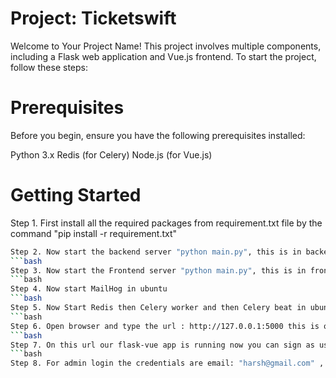 # Project: Ticketswift
Welcome to Your Project Name! This project involves multiple components, including a Flask web application and Vue.js frontend. To start the project, follow these steps:

# Prerequisites
Before you begin, ensure you have the following prerequisites installed:

Python 3.x
Redis (for Celery)
Node.js (for Vue.js)

# Getting Started

Step 1. First install all the required packages from requirement.txt file by the command "pip install -r requirement.txt"
  ```bash
  Step 2. Now start the backend server "python main.py", this is in backend folder serving on port 3000
```bash
Step 3. Now start the Frontend server "python main.py", this is in frontend folder
```bash
Step 4. Now start MailHog in ubuntu
```bash
Step 5. Now Start Redis then Celery worker and then Celery beat in ubuntu
```bash
Step 6. Open browser and type the url : http://127.0.0.1:5000 this is our frontend vuejs serving on port 5000
```bash
Step 7. On this url our flask-vue app is running now you can sign as user and login  and also do asynchronous jobs
```bash
Step 8. For admin login the credentials are email: "harsh@gmail.com" , password: "harsh"
